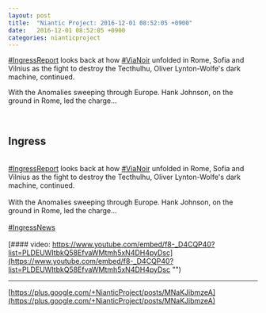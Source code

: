 ```yaml
---
layout: post
title:  "Niantic Project: 2016-12-01 08:52:05 +0900"
date:   2016-12-01 08:52:05 +0900
categories: nianticproject
---
```

[#IngressReport](https://plus.google.com/s/%23IngressReport "") looks back at how [#ViaNoir](https://plus.google.com/s/%23ViaNoir "") unfolded in Rome, Sofia and Vilnius as the fight to destroy the Tecthulhu, Oliver Lynton-Wolfe's dark machine, continued.

With the Anomalies sweeping through Europe. Hank Johnson, on the ground in Rome, led the charge...<div class="shared"><br /><h2>Ingress</h2><br /><a rel="nofollow" class="ot-hashtag" href="https://plus.google.com/s/%23IngressReport">#IngressReport</a> looks back at how <a rel="nofollow" class="ot-hashtag" href="https://plus.google.com/s/%23ViaNoir">#ViaNoir</a> unfolded in Rome, Sofia and Vilnius as the fight to destroy the Tecthulhu, Oliver Lynton-Wolfe's dark machine, continued. <br /><br />With the Anomalies sweeping through Europe. Hank Johnson, on the ground in Rome, led the charge...<br /><br /><a rel="nofollow" class="ot-hashtag" href="https://plus.google.com/s/%23IngressNews">#IngressNews</a><br /><br /></div>
[#### video: https://www.youtube.com/embed/f8-_D4CQP40?list=PLDEUWItbkQ58EfvaWMtmh5xN4DH4pyDsc](https://www.youtube.com/embed/f8-_D4CQP40?list=PLDEUWItbkQ58EfvaWMtmh5xN4DH4pyDsc "")
- - -
[https://plus.google.com/+NianticProject/posts/MNaKJibmzeA](https://plus.google.com/+NianticProject/posts/MNaKJibmzeA)
